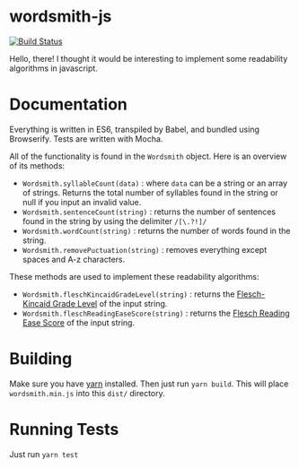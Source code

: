wordsmith-js
==============

[![Build Status](https://travis-ci.org/msquitieri/wordsmith-js.svg?branch=master)](https://travis-ci.org/msquitieri/wordsmith-js)

Hello, there! I thought it would be interesting to implement some readability algorithms in javascript.

Documentation
==============

Everything is written in ES6, transpiled by Babel, and bundled using Browserify. Tests are written with Mocha.

All of the functionality is found in the `Wordsmith` object. Here is an overview of its methods:

- `Wordsmith.syllableCount(data)` : where `data` can be a string or an array of strings. Returns the total number of syllables found in the string or null if you input an invalid value.
- `Wordsmith.sentenceCount(string)` : returns the number of sentences found in the string by using the delimiter `/[\.?!]/`
- `Wordsmith.wordCount(string)` : returns the number of words found in the string.
- `Wordsmith.removePuctuation(string)` : removes everything except spaces and A-z characters.

These methods are used to implement these readability algorithms:

- `Wordsmith.fleschKincaidGradeLevel(string)` : returns the [Flesch-Kincaid Grade Level](http://en.wikipedia.org/wiki/Flesch-Kincaid#Flesch.E2.80.93Kincaid_Grade_Level "Flesch-Kincaid Grade Level on Wikipedia") of the input string.
- `Wordsmith.fleschReadingEaseScore(string)` : returns the [Flesch Reading Ease Score](http://en.wikipedia.org/wiki/Flesch-Kincaid "Flesch Readability tests on Wikipedia") of the input string.

Building
==============

Make sure you have [yarn](https://yarnpkg.com) installed. Then just run `yarn build`. This will place `wordsmith.min.js` into this `dist/` directory.

Running Tests
==============

Just run `yarn test`

